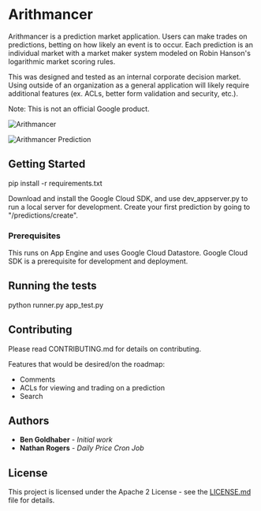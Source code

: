 # Arithmancer

Arithmancer is a prediction market application. Users can make trades on predictions, betting on how likely an event is to occur. Each prediction is an individual market with a market maker system modeled on Robin Hanson's logarithmic market scoring rules.

This was designed and tested as an internal corporate decision market. Using outside of an organization as a general application will likely require additional features (ex. ACLs, better form validation and security, etc.).

Note: This is not an official Google product.

![Arithmancer](https://storage.googleapis.com/arithmancer-static/arithmancer.png "Preview")


![Arithmancer Prediction](https://storage.googleapis.com/arithmancer-static/arithmancer_prediction.png)
## Getting Started

pip install -r requirements.txt

Download and install the Google Cloud SDK, and use dev_appserver.py to run a local server for development. Create your first prediction by going to "/predictions/create". 

### Prerequisites

This runs on App Engine and uses Google Cloud Datastore. Google Cloud SDK is a prerequisite for development and deployment.

## Running the tests

python runner.py app_test.py 

## Contributing

Please read CONTRIBUTING.md for details on contributing.

Features that would be desired/on the roadmap:
- Comments
- ACLs for viewing and trading on a prediction
- Search

## Authors

* **Ben Goldhaber** - *Initial work*
* **Nathan Rogers** - *Daily Price Cron Job*


## License

This project is licensed under the Apache 2 License - see the [LICENSE.md](LICENSE.md) file for details.
